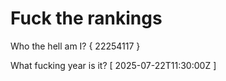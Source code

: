 # Fuck the rankings

Who the hell am I?
{ 22254117 }

What fucking year is it?
[ 2025-07-22T11:30:00Z ]

